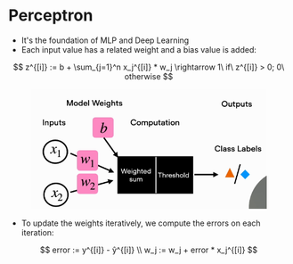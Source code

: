# Perceptron

* It's the foundation of MLP and Deep Learning
* Each input value has a related weight and a bias value is added:

$$
z^{[i]} := b + \sum_{j=1}^n x_j^{[i]} * w_j \rightarrow 1\ if\ z^{[i]} > 0; 0\ otherwise
$$

<figure><img src="../../../../.gitbook/assets/image.png" alt=""><figcaption></figcaption></figure>

* To update the weights iteratively, we compute the errors on each iteration:

$$
error := y^{[i]} - ŷ^{[i]} \\
w_j := w_j + error * x_j^{[i]}
$$





